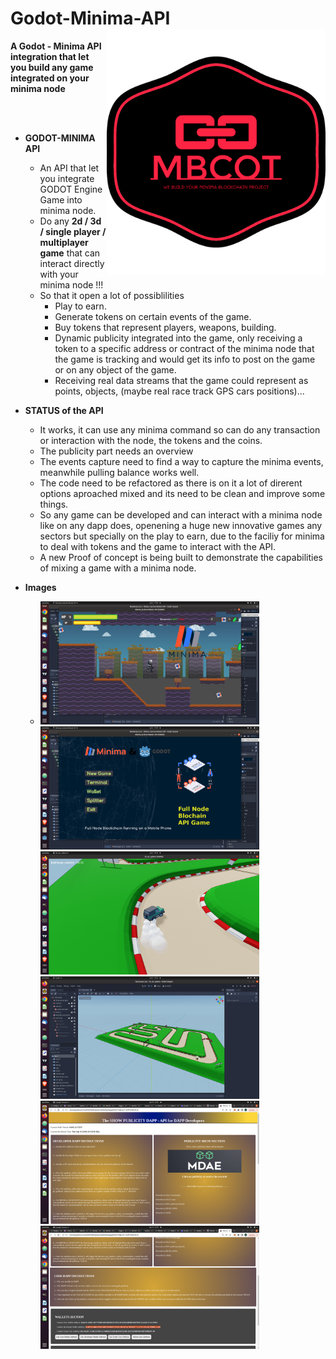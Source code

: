 # Godot-Minima-API <img src="logo_red.png" width="350" title="Godot - Minima API integration" alt="Godot - Minima API integration" align="right">
**A Godot - Minima API integration that let you build any game integrated on your minima node**

<br/><br/>

- **GODOT-MINIMA API**
  - An API that let you integrate GODOT Engine Game into minima node. 
  - Do any **2d / 3d / single player / multiplayer game** that can interact directly with your minima node !!!
  - So that it open a lot of possiblilities
    - Play to earn.
    - Generate tokens on certain events of the game.
    - Buy tokens that represent players, weapons, building.
    - Dynamic publicity integrated into the game, only receiving a token to a specific address or
      contract of the minima node that the game is tracking and would get its info to post on the game or on any object of the game.
    - Receiving real data streams that the game could represent as points, objects,
      (maybe real race track GPS cars positions)...
  
- **STATUS of the API**
  - It works, it can use any minima command so can do any transaction or interaction with the node, the tokens and the coins.
  - The publicity part needs an overview
  - The events capture need to find a way to capture the minima events, meanwhile pulling balance works well.
  - The code need to be refactored as there is on it a lot of direrent options aproached mixed and its need to be clean and improve some things.
  - So any game can be developed and can interact with a minima node like on any dapp does, openening a huge new innovative games any sectors but specially on the play to earn, due to the faciliy for minima to deal with tokens and the game to interact with the API.
  - A new Proof of concept is being built to demonstrate the capabilities of mixing a game with a minima node.
- **Images**
  - <a href="images/arcade1_jump.png"><img src="images/arcade1_jump.png" width="350"/></a>
    <a href="images/game_screen.png"><img src="images/game_screen.png" width="350"/></a>
    <a href="images/joc3d_derrape.png"><img src="images/joc3d_derrape.png" width="350"/></a>
    <a href="images/joc3d_panoramica.png"><img src="images/joc3d_panoramica.png" width="350"/></a>
    <a href="images/Show-Publicity-DAPP1.png"><img src="images/Show-Publicity-DAPP1.png" width="350"/></a>
    <a href="images/Show-Publicity-DAPP2.png"><img src="images/Show-Publicity-DAPP2.png" width="350"/></a>
 
